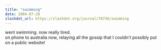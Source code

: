 ```yaml
---
title: "swimming"
date: 2004-07-28
slashdot_url: https://slashdot.org/journal/78736/swimming
---
```


<p>went swimming. now really tired.<br>on phone to australia now, relaying all the gossip that I couldn't possibly put on a public website!</p>

